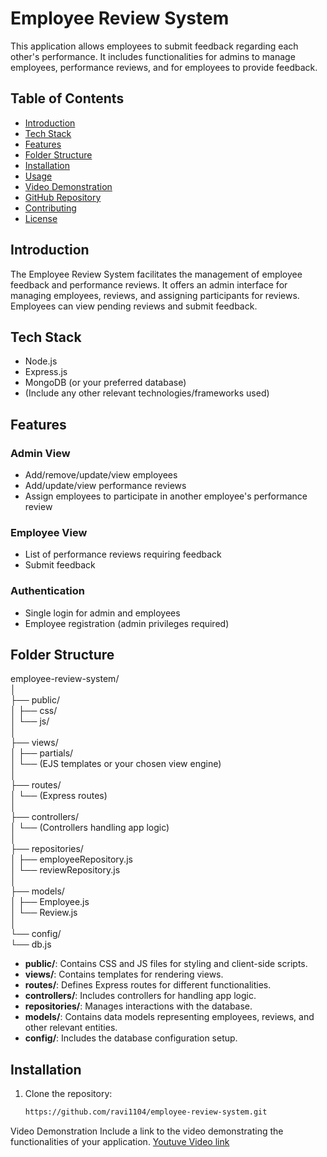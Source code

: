 # Employee Review System

This application allows employees to submit feedback regarding each other's performance. It includes functionalities for admins to manage employees, performance reviews, and for employees to provide feedback.

## Table of Contents

- [Introduction](#introduction)
- [Tech Stack](#tech-stack)
- [Features](#features)
- [Folder Structure](#folder-structure)
- [Installation](#installation)
- [Usage](#usage)
- [Video Demonstration](#video-demonstration)
- [GitHub Repository](#github-repository)
- [Contributing](#contributing)
- [License](#license)

## Introduction

The Employee Review System facilitates the management of employee feedback and performance reviews. It offers an admin interface for managing employees, reviews, and assigning participants for reviews. Employees can view pending reviews and submit feedback.

## Tech Stack

- Node.js
- Express.js
- MongoDB (or your preferred database)
- (Include any other relevant technologies/frameworks used)

## Features

### Admin View

- Add/remove/update/view employees
- Add/update/view performance reviews
- Assign employees to participate in another employee's performance review

### Employee View

- List of performance reviews requiring feedback
- Submit feedback

### Authentication

- Single login for admin and employees
- Employee registration (admin privileges required)

## Folder Structure

employee-review-system/  
│  
├── public/  
│   ├── css/  
│   └── js/  
│  
├── views/  
│   ├── partials/  
│   └── (EJS templates or your chosen view engine)  
│  
├── routes/  
│   └── (Express routes)  
│  
├── controllers/  
│   └── (Controllers handling app logic)  
│  
├── repositories/  
│   ├── employeeRepository.js  
│   └── reviewRepository.js  
│  
├── models/  
│   ├── Employee.js  
│   └── Review.js  
│  
└── config/  
    └── db.js  



- **public/**: Contains CSS and JS files for styling and client-side scripts.
- **views/**: Contains templates for rendering views.
- **routes/**: Defines Express routes for different functionalities.
- **controllers/**: Includes controllers for handling app logic.
- **repositories/**: Manages interactions with the database.
- **models/**: Contains data models representing employees, reviews, and other relevant entities.
- **config/**: Includes the database configuration setup.

## Installation

1. Clone the repository:
   ```bash
   https://github.com/ravi1104/employee-review-system.git

Video Demonstration
Include a link to the video demonstrating the functionalities of your application.
[ Youtuve Video link](www.google.com)
